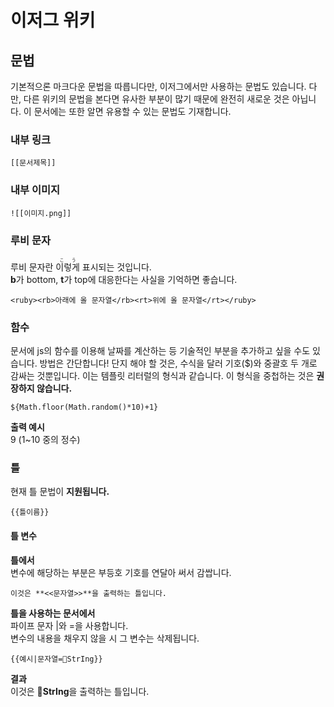 # 이저그 위키
## 문법
기본적으론 마크다운 문법을 따릅니다만, 이저그에서만 사용하는 문법도 
있습니다. 다만, 다른 위키의 문법을 본다면 유사한 부분이 많기 때문에 
완전히 새로운 것은 아닙니다. 이 문서에는 또한 알면 유용할 수 있는 문법도 기재합니다.

### 내부 링크
```
[[문서제목]]
```

### 내부 이미지
```
![[이미지.png]]
```

### 루비 문자
루비 문자란 <ruby><rb>이렇게</rb><rt>こう</rt></ruby> 표시되는 것입니다.  
**b**가 bottom, **t**가 top에 대응한다는 사실을 기억하면 좋습니다.
```
<ruby><rb>아래에 올 문자열</rb><rt>위에 올 문자열</rt></ruby>
```

### 함수
문서에 js의 함수를 이용해 날짜를 계산하는 등 기술적인 부분을 
추가하고 싶을 수도 있습니다. 방법은 간단합니다! 단지 해야 할 것은, 
수식을 달러 기호($)와 중괄호 두 개로 감싸는 것뿐입니다. 
이는 템플릿 리터럴의 형식과 같습니다. 이 형식을 중첩하는 것은 **권장하지 않습니다.**
```
${Math.floor(Math.random()*10)+1}
```

**출력 예시**  
9 (1~10 중의 정수)

### 틀
현재 틀 문법이 **지원됩니다.**  

```
{{틀이름}}
```

#### 틀 변수
**틀에서**  
변수에 해당하는 부분은 부등호 기호를 연달아 써서 감쌉니다.
```
이것은 **<<문자열>>**을 출력하는 틀입니다.
```

**틀을 사용하는 문서에서**  
파이프 문자 |와 =을 사용합니다.  
변수의 내용을 채우지 않을 시 그 변수는 삭제됩니다.
```
{{예시|문자열=🫠StrIng}}
```

**결과**  
이것은 **🫠StrIng**을 출력하는 틀입니다.